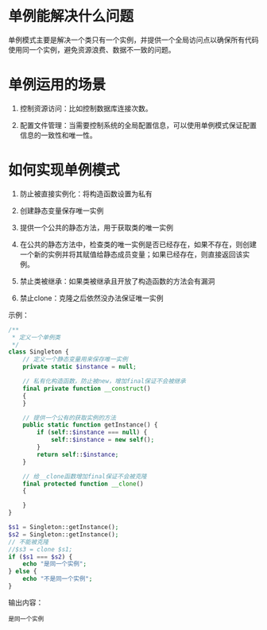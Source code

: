 # 单例能解决什么问题

单例模式主要是解决一个类只有一个实例，并提供一个全局访问点以确保所有代码使用同一个实例，避免资源浪费、数据不一致的问题。

# 单例运用的场景

1. 控制资源访问：比如控制数据库连接次数。

2. 配置文件管理：当需要控制系统的全局配置信息，可以使用单例模式保证配置信息的一致性和唯一性。

# 如何实现单例模式

1. 防止被直接实例化：将构造函数设置为私有

2. 创建静态变量保存唯一实例

3. 提供一个公共的静态方法，用于获取类的唯一实例

4. 在公共的静态方法中，检查类的唯一实例是否已经存在，如果不存在，则创建一个新的实例并将其赋值给静态成员变量；如果已经存在，则直接返回该实例。

5. 禁止类被继承：如果类被继承且开放了构造函数的方法会有漏洞

6. 禁止clone：克隆之后依然没办法保证唯一实例

示例：

```php
/**
 * 定义一个单例类
 */
class Singleton {
    // 定义一个静态变量用来保存唯一实例
    private static $instance = null;

    // 私有化构造函数，防止被new，增加final保证不会被继承
    final private function __construct()
    {
    }

    // 提供一个公有的获取实例的方法
    public static function getInstance() {
        if (self::$instance === null) {
            self::$instance = new self();
        }
        return self::$instance;
    }

    // 给__clone函数增加final保证不会被克隆
    final protected function __clone()
    {

    }
}

$s1 = Singleton::getInstance();
$s2 = Singleton::getInstance();
// 不能被克隆
//$s3 = clone $s1;
if ($s1 === $s2) {
    echo "是同一个实例";
} else {
    echo "不是同一个实例";
}
```

输出内容：

```shell
是同一个实例
```
